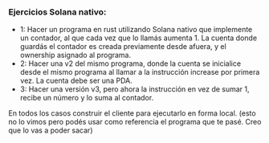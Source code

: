 ### Ejercicios Solana nativo:
- 1: Hacer un programa en rust utilizando Solana nativo que implemente un contador, al que cada vez que lo llamás aumenta 1. La cuenta donde guardás el contador es creada previamente desde afuera, y el ownership asignado al programa.
- 2: Hacer una v2 del mismo programa, donde la cuenta se inicialice desde el mismo programa al llamar a la instrucción  increase por primera vez. La cuenta debe ser una PDA.
- 3: Hacer una versión v3, pero ahora la instrucción en vez de sumar 1, recibe un número y lo suma al contador.

En todos los casos construir el cliente para ejecutarlo en forma local. (esto no lo vimos pero podés usar como referencia el programa que te pasé. Creo que lo vas a poder sacar)